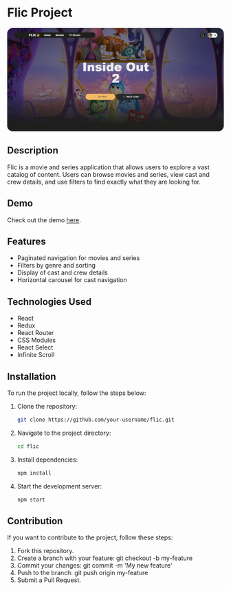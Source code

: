 # Flic Project

![Project Banner](./preview.png)

## Description

Flic is a movie and series application that allows users to explore a vast catalog of content. Users can browse movies and series, view cast and crew details, and use filters to find exactly what they are looking for.

## Demo

Check out the demo [here](https://flic-lais-projects-d195e688.vercel.app/).

## Features

- Paginated navigation for movies and series
- Filters by genre and sorting
- Display of cast and crew details
- Horizontal carousel for cast navigation

## Technologies Used

- React
- Redux
- React Router
- CSS Modules
- React Select
- Infinite Scroll

## Installation

To run the project locally, follow the steps below:

1. Clone the repository:

   ```bash
   git clone https://github.com/your-username/flic.git
    ```

2. Navigate to the project directory:

   ```bash
   cd flic
    ```

3. Install dependencies:

   ```bash
   npm install
    ```

4. Start the development server:

   ```bash
   npm start
    ```

## Contribution
If you want to contribute to the project, follow these steps:

1. Fork this repository.
2. Create a branch with your feature: git checkout -b my-feature
3. Commit your changes: git commit -m 'My new feature'
4. Push to the branch: git push origin my-feature
5. Submit a Pull Request.
